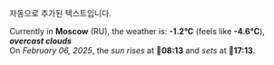
자동으로 추가된 텍스트입니다.

<!--START_SECTION:weather:moscow-->
Currently in **Moscow** (RU), the weather is: **-1.2°C** (feels like **-4.6°C**), ***overcast clouds***<br/>
On *February 06, 2025*, the *sun rises* at 🌅**08:13** and *sets* at 🌇**17:13**.
<!--END_SECTION:weather-->
